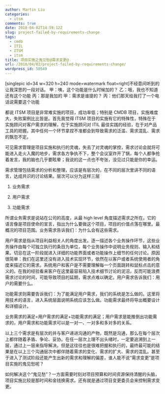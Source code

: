```yaml
---
author: Martin Liu
categories:
  - itsm
comments: true
date: 2010-04-02T14:59:12Z
slug: project-failed-by-requirements-change
tags:
  - cmdb
  - ITIL
  - ITSM
  - itsm
title: 项目实施之鬼见愁@需求变更@
url: /2010/04/02/project-failed-by-requirements-change/
wordpress_id: 50549
---
```


[singlepic id=34 w=320 h=240 mode=watermark float=right]不经意间听到的让我深思的一段对话。
甲：咦，这个功能是什么时候加的？
乙：哦，我也不知道还有这个功能
丙：那是我加的
甲：需求是谁提的？
丙：他们那天给我打了一个电话说需要这个功能

都说 ITSM 项目是非常难实施的项目，成功率低；特别是 CMDB 项目，实施难度大，失败案例比比皆是。首先我觉得 ITSM 项目的实施有它的特殊性，特殊在于实施顾问对客户需求的理解，在于实施顾问对 ITIL 最佳实践的经验，在于对产品工具的把握。其中任何一个环节拿捏不准都会到导致需求的泛滥、需求混乱、需求的飘忽不定。

可见需求管理是项目实施和执行的灵魂，失去了对灵魂的掌控，需求讨论会就将可能进入走火入魔的地步，需求各方争执不下，整个会议室炸开了锅，每个人都争抢着发言，我的脑也几乎要眩晕；我说的这一点也不夸张，没见过只能是你的幸运。

需求管理包括需求的分析和整理，应该是有层次的，在不同的层次里讲不同的语言，达成共识的讨论结果。层次可以分为这样三层

1. 业务需求

2. 用户需求

3. 功能需求

所谓业务需求是说站在公司的高度，从最 high level 角度描述需求之所在。它的语言像是项目使命的宣言，指出为什么要做这个项目，项目的价值点落在哪里。最概况的项目范围。业务需求告诉我们：为什么会有这些需求。

用户需求是指从项目利益相关人的角度出发。逐一描述各个业务操作环节，这些业务操作由每个可独立执行的条目为单位，每个业务操作中说明业务规则、输入和结果。切忌在这一阶段就进入详细的功能界面或者功能操作上细节的任何讨论。原因很简单：我们在这里还没有进入技术实现环节，依然在以客户或者系统使用者的角度来描述它的需求。系统用户和客户是不需要理解每一个页面跳转和鼠标点击的意义的。在我的经验看来客户在这里最容易陷入技术细节讨论的泥沼，反而可能浪费需求讨论的时间，可能导致项目的延期，需求点难以确定。用户需求告诉我们：用户的需要什么。

功能需求则需要告诉我们：为了能满足用户需求，我们的系统是怎么做的。这里将用技术的语言，进入系统层面说明系统应该怎么做。功能需求最终将导出概要设计和详细设计。

业务需求的满足=用户需求的满足+功能需求的满足；用户需求是能推倒出功能需求的，用户需求和功能需求可以是一对一、一对多和多对多的关系。

以上三个需求是有层次的并与客户递进沟通的产物，既然是沟通，那么在每个层次上都伴随着矛盾、争论、妥协。在任一层次上理不出头绪时，一定要追溯到上一层，通过上一层来指导解决。但是这往往也是很难把握和执行的，最终最可能的结果是在以上三个沟通层次中都伴随着需求的变化、需求的扩大、需求的混乱。甚至于进入了测试阶段还能产生出新的需求和理解的偏差，谁人能不说“需求变更”是项目实施的鬼见愁呢？

如何解决这个“鬼见愁”？一方面需要时刻对项目预算和时间资源保持清醒的头脑，项目实施比较是那时间和金钱换需求。还有就是通过项目变更委员会来控制需求变更。
